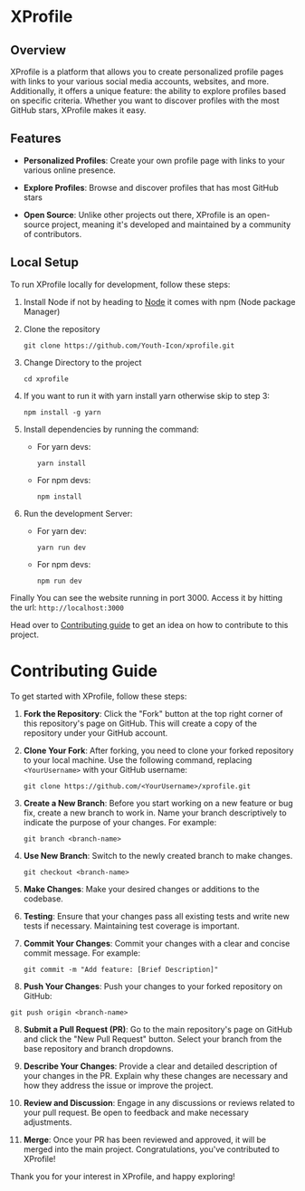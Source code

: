 # XProfile

## Overview

XProfile is a platform that allows you to create personalized profile pages with links to your various social media accounts, websites, and more. Additionally, it offers a unique feature: the ability to explore profiles based on specific criteria. Whether you want to discover profiles with the most GitHub stars, XProfile makes it easy.

## Features

- **Personalized Profiles**: Create your own profile page with links to your various online presence.

- **Explore Profiles**: Browse and discover profiles that has most GitHub stars

- **Open Source**: Unlike other projects out there, XProfile is an open-source project, meaning it's developed and maintained by a community of contributors.

## Local Setup

To run XProfile locally for development, follow these steps:

1. Install Node if not by heading to [Node](https://nodejs.org/en/download) it comes with npm (Node package Manager)

2. Clone the repository
   ```
   git clone https://github.com/Youth-Icon/xprofile.git
   ```
   
3. Change Directory to the project
   ```
   cd xprofile
   ```

4. If you want to run it with yarn install yarn otherwise skip to step 3:
   ```
   npm install -g yarn
   ```
5. Install dependencies by running the command:
   - For yarn devs:
     ```
     yarn install
     ```
   - For npm devs:
     ```
     npm install
     ```
6. Run the development Server:
   - For yarn dev:
     ```
     yarn run dev
     ```
   - For npm devs:
     ```
     npm run dev
     ```

Finally You can see the website running in port 3000. Access it by hitting the url: `http://localhost:3000`

Head over to [Contributing guide](#contributing-guide) to get an idea on how to contribute to this project.


# Contributing Guide

To get started with XProfile, follow these steps:

1. **Fork the Repository**: Click the "Fork" button at the top right corner of this repository's page on GitHub. This will create a copy of the repository under your GitHub account.

2. **Clone Your Fork**: After forking, you need to clone your forked repository to your local machine. Use the following command, replacing `<YourUsername>` with your GitHub username:

   ```
   git clone https://github.com/<YourUsername>/xprofile.git
   ```

3. **Create a New Branch**: Before you start working on a new feature or bug fix, create a new branch to work in. Name your branch descriptively to indicate the purpose of your changes. For example:
   ```
   git branch <branch-name>
   ```
4. **Use New Branch**: Switch to the newly created branch to make changes.
   
   ```
   git checkout <branch-name>
   ```
5. **Make Changes**: Make your desired changes or additions to the codebase.

6. **Testing**: Ensure that your changes pass all existing tests and write new tests if necessary. Maintaining test coverage is important.

6. **Commit Your Changes**: Commit your changes with a clear and concise commit message. For example:
   ```
   git commit -m "Add feature: [Brief Description]"
   ```
7. **Push Your Changes**: Push your changes to your forked repository on GitHub:

```
git push origin <branch-name>
```

8. **Submit a Pull Request (PR)**: Go to the main repository's page on GitHub and click the "New Pull Request" button. Select your branch from the base repository and branch dropdowns.

9. **Describe Your Changes**: Provide a clear and detailed description of your changes in the PR. Explain why these changes are necessary and how they address the issue or improve the project.

10. **Review and Discussion**: Engage in any discussions or reviews related to your pull request. Be open to feedback and make necessary adjustments.

11. **Merge**: Once your PR has been reviewed and approved, it will be merged into the main project. Congratulations, you've contributed to XProfile!
    
Thank you for your interest in XProfile, and happy exploring!

